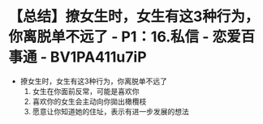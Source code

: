 # 【总结】撩女生时，女生有这3种行为，你离脱单不远了 - P1：16.私信 - 恋爱百事通 - BV1PA411u7iP

-   撩女生时，女生有这3种行为，你离脱单不远了
    1.  女生在你面前反常，可能是喜欢你
    2.  喜欢你的女生会主动向你拋出橄欖枝
    3.  愿意让你知道她的住址，表示有进一步发展的想法